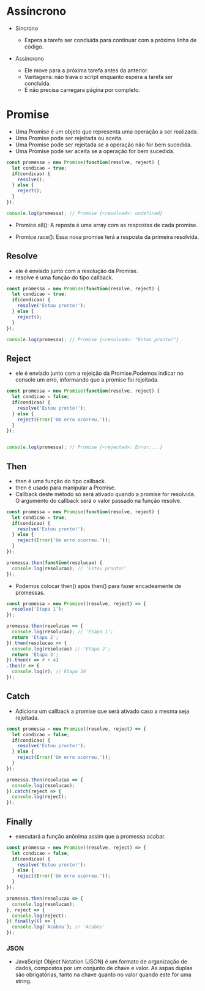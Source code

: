 # Assíncrono

* Síncrono
  - Espera a tarefa ser concluída para continuar com a próxima linha de código.

* Assíncrono
  - Ele move para a próxima tarefa antes da anterior.
  - Vantagens: não trava o script enquanto espera a tarefa ser concluída.
  - E não precisa carregara página por completo.

# Promise

* Uma Promise é um objeto que representa uma operação a ser realizada.
* Uma Promise pode ser rejeitada ou aceita.
* Uma Promise pode ser rejeitada se a operação não for bem sucedida.
* Uma Promise pode ser aceita se a operação for bem sucedida.

```javascript
const promessa = new Promise(function(resolve, reject) {
  let condicao = true;
  if(condicao) {
    resolve();
  } else {
    reject();
  }
});

console.log(promessa); // Promise {<resolved>: undefined}
```

* Promice.all(): A reposta é uma array com as respostas de cada promise.

* Promice.race(): Essa nova promise terá a resposta da primeira resolvida.

## Resolve

* ele é enviado junto com a resolução da Promise.
* resolve é uma função do tipo callback.

```javascript
const promessa = new Promise(function(resolve, reject) {
  let condicao = true;
  if(condicao) {
    resolve('Estou pronto!');
  } else {
    reject();
  }
});

console.log(promessa); // Promise {<resolved>: "Estou pronto!"}
```

## Reject

* ele é enviado junto com a rejeição da Promise.Podemos indicar no console um erro, informando que a promise foi rejeitada.

```javascript
const promessa = new Promise(function(resolve, reject) {
  let condicao = false;
  if(condicao) {
    resolve('Estou pronto!');
  } else {
    reject(Error('Um erro ocorreu.'));
  }
});


console.log(promessa); // Promise {<rejected>: Error:...}
```

## Then

* then é uma função do tipo callback.
* then é usado para manipular a Promise.
* Callback deste método só será ativado quando a promise for resolvida. O argumento do callback será o valor passado na função resolve.

```javascript
const promessa = new Promise(function(resolve, reject) {
  let condicao = true;
  if(condicao) {
    resolve('Estou pronto!');
  } else {
    reject(Error('Um erro ocorreu.'));
  }
});

promessa.then(function(resolucao) {
  console.log(resolucao); // 'Estou pronto!'
});
```

* Podemos colocar then() após then() para fazer encadeamente de promessas.

```javascript
const promessa = new Promise((resolve, reject) => {
  resolve('Etapa 1');
});

promessa.then(resolucao => {
  console.log(resolucao); // 'Etapa 1';
  return 'Etapa 2';
}).then(resolucao => {
  console.log(resolucao) // 'Etapa 2';
  return 'Etapa 3';
}).then(r => r + 4)
.then(r => {
  console.log(r); // Etapa 34
});
```

## Catch

* Adiciona um callback a promise que será ativado caso a mesma seja rejeitada.

```javascript
const promessa = new Promise((resolve, reject) => {
  let condicao = false;
  if(condicao) {
    resolve('Estou pronto!');
  } else {
    reject(Error('Um erro ocorreu.'));
  }
});

promessa.then(resolucao => {
  console.log(resolucao);
}).catch(reject => {
  console.log(reject);
});
```

## Finally

* executará a função anônima assim que a promessa acabar. 

```javascript
const promessa = new Promise((resolve, reject) => {
  let condicao = false;
  if(condicao) {
    resolve('Estou pronto!');
  } else {
    reject(Error('Um erro ocorreu.'));
  }
});

promessa.then(resolucao => {
  console.log(resolucao);
}, reject => {
  console.log(reject);
}).finally(() => {
  console.log('Acabou'); // 'Acabou'
});
```
### JSON

* JavaScript Object Notation (JSON) é um formato de organização de dados, compostos por um conjunto de chave e valor. As aspas duplas são obrigatórias, tanto na chave quanto no valor quando este for uma string.
